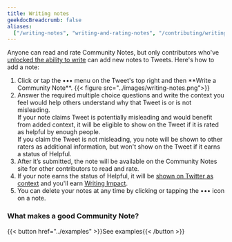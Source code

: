 ```yaml
---
title: Writing notes
geekdocBreadcrumb: false
aliases:
  ["/writing-notes", "writing-and-rating-notes", "/contributing/writing-notes"]
---
```


Anyone can read and rate Community Notes, but only contributors who've [unlocked the ability to write](../writing-ability) can add new notes to Tweets. Here's how to add a note:

1. <div> Click or tap the ••• menu on the Tweet's top right and then **Write a Community Note**.
      {{< figure src="../images/writing-notes.png">}}
   </div>

2. <div>Answer the required multiple choice questions and write the context you feel would help others understand why that Tweet is or is not misleading. <br/> If your note claims Tweet is potentially misleading and would benefit from added context, it will be eligible to show on the Tweet if it is rated as helpful by enough people. <br/> If you claim the Tweet is not misleading, you note will be shown to other raters as additional information, but won't show on the Tweet if it earns a status of Helpful.</div>

3. <div>After it’s submitted, the note will be available on the Community Notes site for other contributors to read and rate. </div>

4. <div> If your note earns the status of Helpful, it will be <a href="../notes-on-twitter/">shown on Twitter as context</a> and you'll earn <a href="../impact">Writing Impact</a>.</div>

5. <div> You can delete your notes at any time by clicking or tapping the ••• icon on a note. </div>

<div class="info-box">

### What makes a good Community Note?

{{< button href="../examples" >}}See examples{{< /button >}}

</div>

<br>
